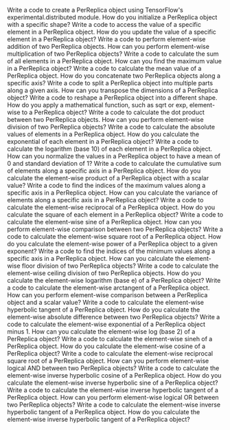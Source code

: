 Write a code to create a PerReplica object using TensorFlow's experimental.distributed module.
How do you initialize a PerReplica object with a specific shape?
Write a code to access the value of a specific element in a PerReplica object.
How do you update the value of a specific element in a PerReplica object?
Write a code to perform element-wise addition of two PerReplica objects.
How can you perform element-wise multiplication of two PerReplica objects?
Write a code to calculate the sum of all elements in a PerReplica object.
How can you find the maximum value in a PerReplica object?
Write a code to calculate the mean value of a PerReplica object.
How do you concatenate two PerReplica objects along a specific axis?
Write a code to split a PerReplica object into multiple parts along a given axis.
How can you transpose the dimensions of a PerReplica object?
Write a code to reshape a PerReplica object into a different shape.
How do you apply a mathematical function, such as sqrt or exp, element-wise to a PerReplica object?
Write a code to calculate the dot product between two PerReplica objects.
How can you perform element-wise division of two PerReplica objects?
Write a code to calculate the absolute values of elements in a PerReplica object.
How do you calculate the exponential of each element in a PerReplica object?
Write a code to calculate the logarithm (base 10) of each element in a PerReplica object.
How can you normalize the values in a PerReplica object to have a mean of 0 and standard deviation of 1?
Write a code to calculate the cumulative sum of elements along a specific axis in a PerReplica object.
How do you calculate the element-wise product of a PerReplica object with a scalar value?
Write a code to find the indices of the maximum values along a specific axis in a PerReplica object.
How can you calculate the variance of elements along a specific axis in a PerReplica object?
Write a code to calculate the element-wise reciprocal of a PerReplica object.
How do you calculate the square of each element in a PerReplica object?
Write a code to calculate the element-wise sine of a PerReplica object.
How can you perform element-wise comparison between two PerReplica objects?
Write a code to calculate the element-wise square root of a PerReplica object.
How do you calculate the element-wise power of a PerReplica object to a given exponent?
Write a code to find the indices of the minimum values along a specific axis in a PerReplica object.
How can you calculate the element-wise floor division of two PerReplica objects?
Write a code to calculate the element-wise ceiling division of two PerReplica objects.
How do you calculate the element-wise logarithm (base e) of a PerReplica object?
Write a code to calculate the element-wise arctangent of a PerReplica object.
How can you perform element-wise comparison between a PerReplica object and a scalar value?
Write a code to calculate the element-wise hyperbolic tangent of a PerReplica object.
How do you calculate the element-wise absolute difference between two PerReplica objects?
Write a code to calculate the element-wise exponential of a PerReplica object minus 1.
How can you calculate the element-wise log (base 2) of a PerReplica object?
Write a code to calculate the element-wise sineh of a PerReplica object.
How do you calculate the element-wise cosine of a PerReplica object?
Write a code to calculate the element-wise reciprocal square root of a PerReplica object.
How can you perform element-wise logical AND between two PerReplica objects?
Write a code to calculate the element-wise inverse hyperbolic cosine of a PerReplica object.
How do you calculate the element-wise inverse hyperbolic sine of a PerReplica object?
Write a code to calculate the element-wise inverse hyperbolic tangent of a PerReplica object.
How can you perform element-wise logical OR between two PerReplica objects?
Write a code to calculate the element-wise inverse hyperbolic tangent of a PerReplica object.
How do you calculate the element-wise inverse hyperbolic tangent of a PerReplica object?